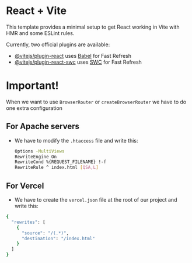 # React + Vite

This template provides a minimal setup to get React working in Vite with HMR and some ESLint rules.

Currently, two official plugins are available:

- [@vitejs/plugin-react](https://github.com/vitejs/vite-plugin-react/blob/main/packages/plugin-react/README.md) uses [Babel](https://babeljs.io/) for Fast Refresh
- [@vitejs/plugin-react-swc](https://github.com/vitejs/vite-plugin-react-swc) uses [SWC](https://swc.rs/) for Fast Refresh

# Important!

When we want to use ``` BrowserRouter ``` or ``` createBrowserRouter ``` we have to do one extra configuration

## For Apache servers

- We have to modify the ``` .htaccess ``` file and write this:

  ```sh
  Options -MultiViews
  RewriteEngine On
  RewriteCond %{REQUEST_FILENAME} !-f
  RewriteRule ^ index.html [QSA,L]
  ```

## For Vercel

- We have to create the ``` vercel.json ``` file at the root of our project and write this:

```sh
{
  "rewrites": [
    { 
      "source": "/(.*)", 
      "destination": "/index.html" 
    }
  ]
}
```
